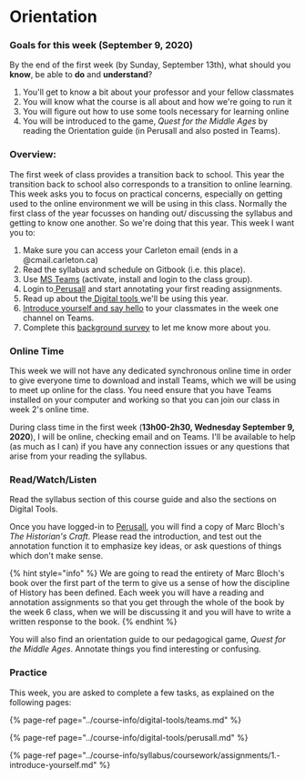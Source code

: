 # Orientation

### Goals for this week \(September 9, 2020\)

By the end of the first week \(by Sunday, September 13th\), what should you **know**, be able to **do** and **understand**?

1. You'll get to know a bit about your professor and your fellow classmates
2. You will know what the course is all about and how we're going to run it
3. You will figure out how to use some tools necessary for learning online
4. You will be introduced to the game, _Quest for the Middle Ages_ by reading the Orientation guide \(in Perusall and also posted in Teams\). 

### Overview:

The first week of class provides a transition back to school. This year the transition back to school also corresponds to a transition to online learning. This week asks you to focus on practical concerns, especially on getting used to the online environment we will be using in this class. Normally the first class of the year focusses on handing out/ discussing the syllabus and getting to know one another. So we're doing that this year. This week I want you to: 

1. Make sure you can access your Carleton email \(ends in a @cmail.carleton.ca\)
2. Read the syllabus and schedule on Gitbook \(i.e. this place\). 
3. Use [MS Teams](../course-info/digital-tools/teams.md) \(activate, install and login to the class group\). 
4. Login to[ Perusall](../course-info/digital-tools/perusall.md) and start annotating your first reading assignments. 
5. Read up about the[ Digital tools ](../course-info/digital-tools/)we'll be using this year.
6. [Introduce yourself and say hello](../course-info/syllabus/coursework/assignments/1.-introduce-yourself.md) to your classmates in the week one channel on Teams.
7. Complete this [background survey](https://forms.office.com/Pages/ResponsePage.aspx?id=lRjZagbeXki8UfzhJsyFMHYe4bjIkPJLpePMoYTjyCNUREFQWEtNU0QwRlc2VDRYWTFLOEhCV01aSS4u) to let me know more about you. 

### **Online Time**

This week we will not have any dedicated synchronous online time in order to give everyone time to download and install Teams, which we will be using to meet up online for the class. You need ensure that you have Teams installed on your computer and working so that you can join our class in week 2's online time.

During class time in the first week \(**13h00-2h30, Wednesday September 9, 2020**\), I will be online, checking email and on Teams. I'll be available to help \(as much as I can\) if you have any connection issues or any questions that arise from your reading the syllabus. 

### Read/Watch/Listen

Read the syllabus section of this course guide and also the sections on Digital Tools. 

Once you have logged-in to [Perusall](../course-info/digital-tools/perusall.md), you will find a copy of Marc Bloch's _The Historian's Craft_. Please read the introduction, and test out the annotation function it to emphasize key ideas, or ask questions of things which don't make sense. 

{% hint style="info" %}
We are going to read the entirety of Marc Bloch's book over the first part of the term to give us a sense of how the discipline of History has been defined. Each week you will have a reading and annotation assignments so that you get through the whole of the book by the week 6 class, when we will be discussing it and you will have to write a written response to the book. 
{% endhint %}

You will also find an orientation guide to our pedagogical game, _Quest for the Middle Ages_. Annotate things you find interesting or confusing. 

### Practice

This week, you are asked to complete a few tasks, as explained on the following pages: 

{% page-ref page="../course-info/digital-tools/teams.md" %}

{% page-ref page="../course-info/digital-tools/perusall.md" %}

{% page-ref page="../course-info/syllabus/coursework/assignments/1.-introduce-yourself.md" %}


